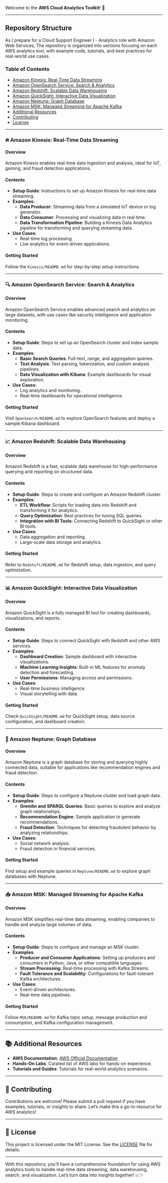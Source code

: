 Welcome to the **AWS Cloud Analytics Toolkit**! 🎉
 
---

## Repository Structure

As I prepare for a Cloud Support Engineer I - Analytics role with Amazon Web Services, The repository is organized into sections focusing on each AWS analytics tool, with example code, tutorials, and best practices for real-world use cases.

### Table of Contents

- [Amazon Kinesis: Real-Time Data Streaming](#amazon-kinesis-real-time-data-streaming)
- [Amazon OpenSearch Service: Search & Analytics](#amazon-opensearch-service-search--analytics)
- [Amazon Redshift: Scalable Data Warehousing](#amazon-redshift-scalable-data-warehousing)
- [Amazon QuickSight: Interactive Data Visualization](#amazon-quicksight-interactive-data-visualization)
- [Amazon Neptune: Graph Database](#amazon-neptune-graph-database)
- [Amazon MSK: Managed Streaming for Apache Kafka](#amazon-msk-managed-streaming-for-apache-kafka)
- [Additional Resources](#additional-resources)
- [Contributing](#contributing)
- [License](#license)

---

### 🔥 Amazon Kinesis: Real-Time Data Streaming

#### Overview
Amazon Kinesis enables real-time data ingestion and analysis, ideal for IoT, gaming, and fraud detection applications.

#### Contents
- **Setup Guide**: Instructions to set up Amazon Kinesis for real-time data streaming.
- **Examples**:
  - **Data Producer**: Streaming data from a simulated IoT device or log generator.
  - **Data Consumer**: Processing and visualizing data in real time.
  - **Data Transformation Pipeline**: Building a Kinesis Data Analytics pipeline for transforming and querying streaming data.
- **Use Cases**:
  - Real-time log processing.
  - Live analytics for event-driven applications.

#### Getting Started
Follow the `Kinesis/README.md` for step-by-step setup instructions.

---

### 🔍 Amazon OpenSearch Service: Search & Analytics

#### Overview
Amazon OpenSearch Service enables advanced search and analytics on large datasets, with use cases like security intelligence and application monitoring.

#### Contents
- **Setup Guide**: Steps to set up an OpenSearch cluster and index sample data.
- **Examples**:
  - **Basic Search Queries**: Full-text, range, and aggregation queries.
  - **Text Analysis**: Text parsing, tokenization, and custom analysis pipelines.
  - **Data Visualization with Kibana**: Example dashboards for visual exploration.
- **Use Cases**:
  - Log analytics and monitoring.
  - Real-time dashboards for operational intelligence.

#### Getting Started
Visit `OpenSearch/README.md` to explore OpenSearch features and deploy a sample Kibana dashboard.

---

### 📈 Amazon Redshift: Scalable Data Warehousing

#### Overview
Amazon Redshift is a fast, scalable data warehouse for high-performance querying and reporting on structured data.

#### Contents
- **Setup Guide**: Steps to create and configure an Amazon Redshift cluster.
- **Examples**:
  - **ETL Workflow**: Scripts for loading data into Redshift and transforming it for analytics.
  - **Query Optimization**: Best practices for tuning SQL queries.
  - **Integration with BI Tools**: Connecting Redshift to QuickSight or other BI tools.
- **Use Cases**:
  - Data aggregation and reporting.
  - Large-scale data storage and analytics.

#### Getting Started
Refer to `Redshift/README.md` for Redshift setup, data ingestion, and query optimization.

---

### 📊 Amazon QuickSight: Interactive Data Visualization

#### Overview
Amazon QuickSight is a fully managed BI tool for creating dashboards, visualizations, and reports.

#### Contents
- **Setup Guide**: Steps to connect QuickSight with Redshift and other AWS services.
- **Examples**:
  - **Dashboard Creation**: Sample dashboard with interactive visualizations.
  - **Machine Learning Insights**: Built-in ML features for anomaly detection and forecasting.
  - **User Permissions**: Managing access and permissions.
- **Use Cases**:
  - Real-time business intelligence.
  - Visual storytelling with data.

#### Getting Started
Check `QuickSight/README.md` for QuickSight setup, data source configuration, and dashboard creation.

---

### 🔗 Amazon Neptune: Graph Database

#### Overview
Amazon Neptune is a graph database for storing and querying highly connected data, suitable for applications like recommendation engines and fraud detection.

#### Contents
- **Setup Guide**: Steps to configure a Neptune cluster and load graph data.
- **Examples**:
  - **Gremlin and SPARQL Queries**: Basic queries to explore and analyze graph relationships.
  - **Recommendation Engine**: Sample application to generate recommendations.
  - **Fraud Detection**: Techniques for detecting fraudulent behavior by analyzing relationships.
- **Use Cases**:
  - Social network analysis.
  - Fraud detection in financial services.

#### Getting Started
Find setup and example queries in `Neptune/README.md` to explore graph databases with Neptune.

---

### 📥 Amazon MSK: Managed Streaming for Apache Kafka

#### Overview
Amazon MSK simplifies real-time data streaming, enabling companies to handle and analyze large volumes of data.

#### Contents
- **Setup Guide**: Steps to configure and manage an MSK cluster.
- **Examples**:
  - **Producer and Consumer Applications**: Setting up producers and consumers in Python, Java, or other compatible languages.
  - **Stream Processing**: Real-time processing with Kafka Streams.
  - **Fault Tolerance and Scalability**: Configurations for fault-tolerant Kafka architectures.
- **Use Cases**:
  - Event-driven architectures.
  - Real-time data pipelines.

#### Getting Started
Follow `MSK/README.md` for Kafka topic setup, message production and consumption, and Kafka configuration management.

---

## 📚 Additional Resources

- **AWS Documentation**: [AWS Official Documentation](https://aws.amazon.com/documentation/)
- **Hands-On Labs**: Curated list of AWS labs for hands-on experience.
- **Tutorials and Guides**: Tutorials for real-world analytics scenarios.

---

## 🤝 Contributing

Contributions are welcome! Please submit a pull request if you have examples, tutorials, or insights to share. Let’s make this a go-to resource for AWS analytics!

---

## 📄 License

This project is licensed under the MIT License. See the [LICENSE](LICENSE) file for details.

---

With this repository, you’ll have a comprehensive foundation for using AWS analytics tools to handle real-time data streaming, data warehousing, search, and visualization. Let’s turn data into insights together! 📈✨

